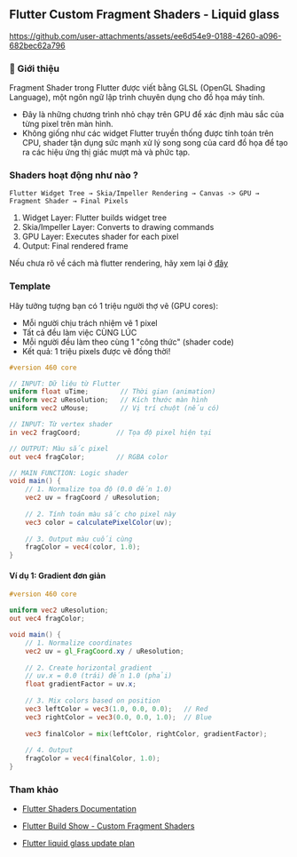 ## Flutter Custom Fragment Shaders - Liquid glass

https://github.com/user-attachments/assets/ee6d54e9-0188-4260-a096-682bec62a796

### 🎯 Giới thiệu

Fragment Shader trong Flutter được viết bằng GLSL (OpenGL Shading Language), một ngôn ngữ lập trình chuyên dụng cho đồ họa máy tính. 
- Đây là những chương trình nhỏ chạy trên GPU để xác định màu sắc của từng pixel trên màn hình. 
- Không giống như các widget Flutter truyền thống được tính toán trên CPU, shader tận dụng sức mạnh xử lý song song của card đồ họa để tạo ra các hiệu ứng thị giác mượt mà và phức tạp.

### Shaders hoạt động như nào ?

```
Flutter Widget Tree → Skia/Impeller Rendering → Canvas -> GPU → Fragment Shader → Final Pixels
```

1. Widget Layer: Flutter builds widget tree
2. Skia/Impeller Layer: Converts to drawing commands
3. GPU Layer: Executes shader for each pixel
4. Output: Final rendered frame

Nếu chưa rõ về cách mà flutter rendering, hãy xem lại ở [đây](./Rendering.md)

### Template

Hãy tưởng tượng bạn có 1 triệu người thợ vẽ (GPU cores):
- Mỗi người chịu trách nhiệm vẽ 1 pixel
- Tất cả đều làm việc CÙNG LÚC
- Mỗi người đều làm theo cùng 1 "công thức" (shader code)
- Kết quả: 1 triệu pixels được vẽ đồng thời!

~~~glsl
#version 460 core

// INPUT: Dữ liệu từ Flutter
uniform float uTime;        // Thời gian (animation)
uniform vec2 uResolution;   // Kích thước màn hình
uniform vec2 uMouse;        // Vị trí chuột (nếu có)

// INPUT: Từ vertex shader
in vec2 fragCoord;         // Tọa độ pixel hiện tại

// OUTPUT: Màu sắc pixel
out vec4 fragColor;        // RGBA color

// MAIN FUNCTION: Logic shader
void main() {
    // 1. Normalize tọa độ (0.0 đến 1.0)
    vec2 uv = fragCoord / uResolution;
    
    // 2. Tính toán màu sắc cho pixel này
    vec3 color = calculatePixelColor(uv);
    
    // 3. Output màu cuối cùng
    fragColor = vec4(color, 1.0);
}
~~~

#### Ví dụ 1: Gradient đơn giản

~~~glsl
#version 460 core

uniform vec2 uResolution;
out vec4 fragColor;

void main() {
    // 1. Normalize coordinates
    vec2 uv = gl_FragCoord.xy / uResolution;
    
    // 2. Create horizontal gradient
    // uv.x = 0.0 (trái) đến 1.0 (phải)
    float gradientFactor = uv.x;
    
    // 3. Mix colors based on position
    vec3 leftColor = vec3(1.0, 0.0, 0.0);   // Red
    vec3 rightColor = vec3(0.0, 0.0, 1.0);  // Blue
    
    vec3 finalColor = mix(leftColor, rightColor, gradientFactor);
    
    // 4. Output
    fragColor = vec4(finalColor, 1.0);
}
~~~

### Tham khảo

- [Flutter Shaders Documentation](https://docs.flutter.dev/ui/design/graphics/fragment-shaders)

- [Flutter Build Show - Custom Fragment Shaders](https://www.youtube.com/watch?v=OpcPZdfJbq8)

- [Flutter liquid glass update plan](https://github.com/flutter/flutter/issues/170310#issuecomment-2959275864)

